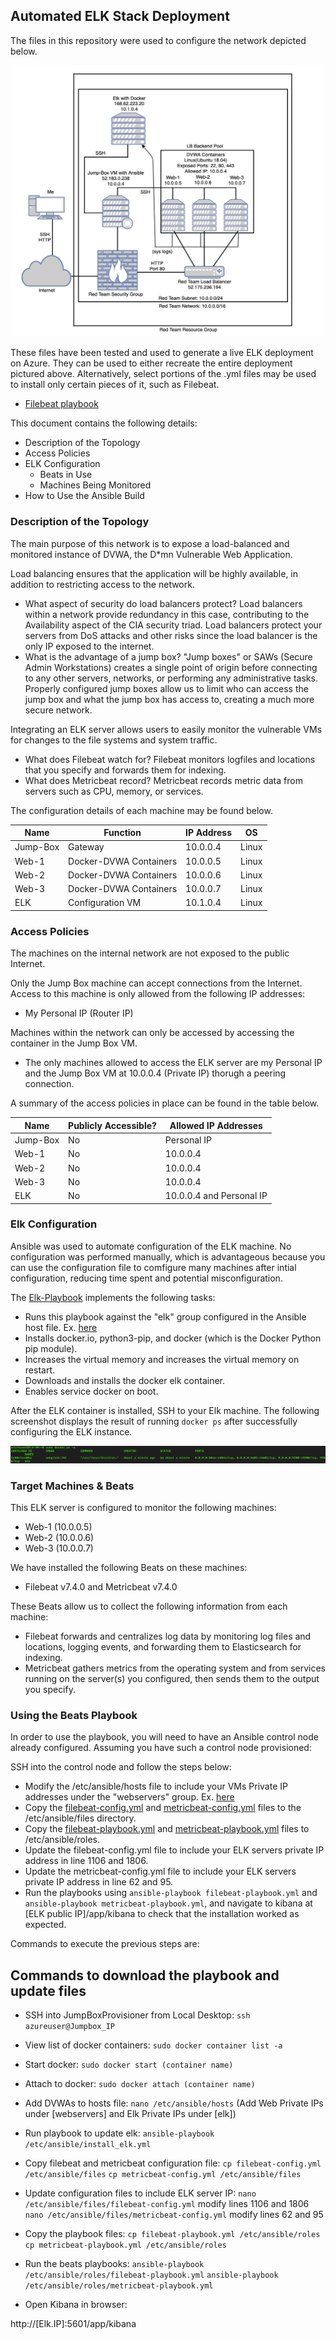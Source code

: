 ## Automated ELK Stack Deployment

The files in this repository were used to configure the network depicted below.

![Elk-Diagram](Images/Diagram.png)

These files have been tested and used to generate a live ELK deployment on Azure. They can be used to either recreate the entire deployment pictured above. Alternatively, select portions of the .yml files may be used to install only certain pieces of it, such as Filebeat.

  - [Filebeat playbook](Ansible-Playbooks/filebeat-playbook.yml)

This document contains the following details:
- Description of the Topology
- Access Policies
- ELK Configuration
  - Beats in Use
  - Machines Being Monitored
- How to Use the Ansible Build


### Description of the Topology

The main purpose of this network is to expose a load-balanced and monitored instance of DVWA, the D*mn Vulnerable Web Application.

Load balancing ensures that the application will be highly available, in addition to restricting access to the network.
- What aspect of security do load balancers protect? Load balancers within a network provide redundancy in this case, contributing to the Availability aspect of the CIA security triad. Load balancers protect your servers from DoS attacks and other risks since the load balancer is the only IP exposed to the internet.  
- What is the advantage of a jump box? "Jump boxes" or SAWs (Secure Admin Workstations) creates a single point of origin before connecting to any other servers, networks, or performing any administrative tasks. Properly configured jump boxes allow us to limit who can access the jump box and what the jump box has access to, creating a much more secure network.


Integrating an ELK server allows users to easily monitor the vulnerable VMs for changes to the file systems and system traffic.
- What does Filebeat watch for? Filebeat monitors logfiles and locations that you specify and forwards them for indexing.
- What does Metricbeat record? Metricbeat records metric data from servers such as CPU, memory, or services.

The configuration details of each machine may be found below.

| Name     | Function                | IP Address | OS    |
|----------|-------------------------|------------|-------|
| Jump-Box | Gateway                 | 10.0.0.4   | Linux |
| Web-1    | Docker-DVWA Containers  | 10.0.0.5   | Linux |
| Web-2    | Docker-DVWA Containers  | 10.0.0.6   | Linux |
| Web-3    | Docker-DVWA Containers  | 10.0.0.7   | Linux |
| ELK      | Configuration VM        | 10.1.0.4   | Linux |

### Access Policies

The machines on the internal network are not exposed to the public Internet. 

Only the Jump Box machine can accept connections from the Internet. Access to this machine is only allowed from the following IP addresses:
- My Personal IP (Router IP)

Machines within the network can only be accessed by accessing the container in the Jump Box VM.
- The only machines allowed to access the ELK server are my Personal IP and the Jump Box VM at 10.0.0.4 (Private IP) thorugh a peering connection.

A summary of the access policies in place can be found in the table below.

| Name     | Publicly Accessible? | Allowed IP Addresses     |
|----------|----------------------|--------------------------|
| Jump-Box | No                   | Personal IP              |
| Web-1    | No                   | 10.0.0.4                 |
| Web-2    | No                   | 10.0.0.4                 |
| Web-3    | No                   | 10.0.0.4                 |
| ELK      | No                   | 10.0.0.4 and Personal IP |

### Elk Configuration

Ansible was used to automate configuration of the ELK machine. No configuration was performed manually, which is advantageous because you can use the configuration file to comfigure many machines after intial configuration, reducing time spent and potential misconfiguration.

The [Elk-Playbook](Ansible-Playbooks/install_elk.yml) implements the following tasks:
- Runs this playbook against the "elk" group configured in the Ansible host file. Ex. [here](Ansible-Configs/hosts)
- Installs docker.io, python3-pip, and docker (which is the Docker Python pip module).
- Increases the virtual memory and increases the virtual memory on restart.
- Downloads and installs the docker elk container.
- Enables service docker on boot.

After the ELK container is installed, SSH to your Elk machine. The following screenshot displays the result of running `docker ps` after successfully configuring the ELK instance.

![Docker ps -a](Images/docker_ps.png)

### Target Machines & Beats
This ELK server is configured to monitor the following machines:
- Web-1 (10.0.0.5)
- Web-2 (10.0.0.6)
- Web-3 (10.0.0.7)

We have installed the following Beats on these machines:
- Filebeat v7.4.0 and Metricbeat v7.4.0

These Beats allow us to collect the following information from each machine:
- Filebeat forwards and centralizes log data by monitoring log files and locations, logging events, and forwarding them to Elasticsearch for indexing.
- Metricbeat gathers metrics from the operating system and from services running on the server(s) you configured, then sends them to the output you specify.

### Using the Beats Playbook
In order to use the playbook, you will need to have an Ansible control node already configured. Assuming you have such a control node provisioned: 

SSH into the control node and follow the steps below:
- Modify the /etc/ansible/hosts file to include your VMs Private IP addresses under the "webservers" group. Ex. [here](Ansible-Configs/hosts)
- Copy the [filebeat-config.yml](Ansible-Configs/filebeat-config.yml) and [metricbeat-config.yml](Ansible-Configs/metricbeat-config.yml) files to the /etc/ansible/files directory.
- Copy the [filebeat-playbook.yml](Ansible-Playbooks/filebeat-playbook.yml) and [metricbeat-playbook.yml](Ansible-Playbooks/metricbeat-playbook.yml) files to /etc/ansible/roles.
- Update the filebeat-config.yml file to include your ELK servers private IP address in line 1106 and 1806.
- Update the metricbeat-config.yml file to include your ELK servers private IP address in line 62 and 95.
- Run the playbooks using `ansible-playbook filebeat-playbook.yml` and `ansible-playbook metricbeat-playbook.yml`, and navigate to kibana at [ELK public IP]/app/kibana to check that the installation worked as expected.


Commands to execute the previous steps are:
## Commands to download the playbook and update files
- SSH into JumpBoxProvisioner from Local Desktop:
``ssh azureuser@Jumpbox_IP``

- View list of docker containers:
``sudo docker container list -a``

- Start docker:
``sudo docker start (container name)``

- Attach to docker:
``sudo docker attach (container name)``

- Add DVWAs to hosts file:
``nano /etc/ansible/hosts``
(Add Web Private IPs under [webservers] and Elk Private IPs under [elk])

- Run playbook to update elk:
``ansible-playbook /etc/ansible/install_elk.yml``

- Copy filebeat and metricbeat configuration file:
``cp filebeat-config.yml /etc/ansible/files``
``cp metricbeat-config.yml /etc/ansible/files``

- Update configuration files to include ELK server IP:
``nano /etc/ansible/files/filebeat-config.yml`` modify lines 1106 and 1806
``nano /etc/ansible/files/metricbeat-config.yml`` modify lines 62 and 95

- Copy the playbook files:
``cp filebeat-playbook.yml /etc/ansible/roles``
``cp metricbeat-playbook.yml /etc/ansible/roles``

- Run the beats playbooks:
``ansible-playbook /etc/ansible/roles/filebeat-playbook.yml``
``ansible-playbook /etc/ansible/roles/metricbeat-playbook.yml``

- Open Kibana in browser:

http://[Elk.IP]:5601/app/kibana
